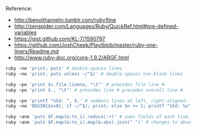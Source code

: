 Reference:
* http://benoithamelin.tumblr.com/ruby1line
* http://zenspider.com/Languages/Ruby/QuickRef.html#pre-defined-variables
* https://gist.github.com/KL-7/1590797
* https://github.com/JoshCheek/Play/blob/master/ruby-one-liners/Readme.md
* http://www.ruby-doc.org/core-1.9.2/ARGF.html

```ruby
ruby -ne 'print; puts' # double-spaces lines
ruby -ne 'print; puts unless ~/^$/' # double-spaces non-blank lines

ruby -pe 'print $<.file.lineno, "\t"' # precedes file line #.
ruby -pe 'print $., "\t"' # precedes line # precedes overall line #.

ruby -pe 'printf "%5d: ", $.' # numbers lines at left, right-aligned.
ruby -ne 'BEGIN{$n=0}; if ~/^$/; print; else $n += 1; printf "%5d: %s", $n, $_; end' # numbers non-blank lines.

ruby -ane 'puts $F.map(&:to_i).reduce(:+)' # sums fields of each line.
ruby -ane 'puts $F.map(&:to_i).map(&:abs).join(" ")' # changes to absolute values.

```
